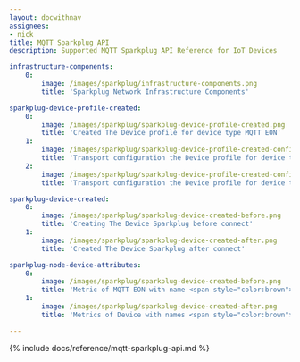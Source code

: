```yaml
---
layout: docwithnav
assignees:
- nick
title: MQTT Sparkplug API
description: Supported MQTT Sparkplug API Reference for IoT Devices 

infrastructure-components:
    0:
        image: /images/sparkplug/infrastructure-components.png
        title: 'Sparkplug Network Infrastructure Components'

sparkplug-device-profile-created:
    0:
        image: /images/sparkplug/sparkplug-device-profile-created.png
        title: 'Created The Device profile for device type MQTT EON'
    1:
        image: /images/sparkplug/sparkplug-device-profile-created-config.png
        title: 'Transport configuration the Device profile for device type MQTT EON'
    2:
        image: /images/sparkplug/sparkplug-device-profile-created-config-without-attr.png
        title: 'Transport configuration the Device profile for device type MQTT EON (Without Attribute Metric...) '

sparkplug-device-created:
    0:
        image: /images/sparkplug/sparkplug-device-created-before.png
        title: 'Creating The Device Sparkplug before connect'
    1:
        image: /images/sparkplug/sparkplug-device-created-after.png
        title: 'Created The Device Sparkplug after connect'

sparkplug-node-device-attributes:
    0:
        image: /images/sparkplug/sparkplug-device-created-before.png
        title: 'Metric of MQTT EON with name <span style="color:brown">["Node Control/Next Server"]</span> with <b>value</b> send to attributes of MQTT EON <span style="color:green">“NodeSparkplug”</span>'
    1:
        image: /images/sparkplug/sparkplug-device-created-after.png
        title: 'Metrics of Device with names <span style="color:brown">["Outputs/LEDs/Green", "Last Update FW"]</span> with <b>value</b> send to attributes of Device <span style="color:green">“DeviceSparkplugId1”</span>'

---
```


{% include docs/reference/mqtt-sparkplug-api.md %}
